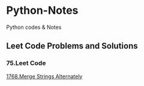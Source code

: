 # Python-Notes
Python codes &amp; Notes
<h2>Leet Code Problems and Solutions</h1>
<h3>75.Leet Code</h2>
<a href="https://github.com/PTHARRISH/Python-Notes/blob/master/leet%20code/75%20leetcode/1768.merged_alternative_string.py">1768.Merge Strings Alternately<a/>
